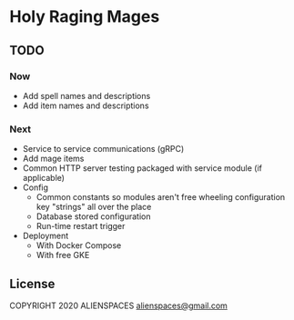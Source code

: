 # Holy Raging Mages

## TODO

### Now

* Add spell names and descriptions
* Add item names and descriptions

### Next

* Service to service communications (gRPC)
* Add mage items
* Common HTTP server testing packaged with service module (if applicable)
* Config
  * Common constants so modules aren't free wheeling configuration key "strings" all over the place
  * Database stored configuration
  * Run-time restart trigger
* Deployment
  * With Docker Compose
  * With free GKE

## License

COPYRIGHT 2020 ALIENSPACES alienspaces@gmail.com
